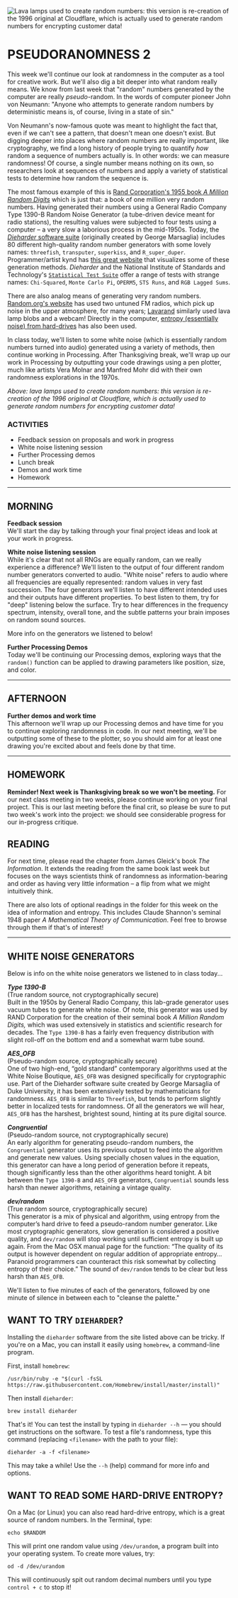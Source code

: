 ![Lava lamps used to create random numbers: this version is re-creation of the 1996 original at Cloudflare, which is actually used to generate random numbers for encrypting customer data!](https://raw.githubusercontent.com/jeffThompson/ChanceAndRandomness/master/ImagesAndMedia/Week05-Pseudorandomness2/Lavarand.jpg)

# PSEUDORANOMNESS 2

This week we'll continue our look at randomness in the computer as a tool for creative work. But we'll also dig a bit deeper into what random really means. We know from last week that "random" numbers generated by the computer are really *pseudo*-random. In the words of computer pioneer John von Neumann: "Anyone who attempts to generate random numbers by deterministic means is, of course, living in a state of sin."

Von Neumann's now-famous quote was meant to highlight the fact that, even if we can't see a pattern, that doesn't mean one doesn't exist. But digging deeper into places where random numbers are really important, like cryptography, we find a long history of people trying to quantify *how* random a sequence of numbers actually is. In other words: we can measure randomness! Of course, a single number means nothing on its own, so researchers look at sequences of numbers and apply a variety of statistical tests to determine how random the sequence is. 

The most famous example of this is [Rand Corporation's 1955 book *A Million Random Digits*](https://www.rand.org/pubs/monograph_reports/MR1418.html) which is just that: a book of one million very random numbers. Having generated their numbers using a General Radio Company Type 1390-B Random Noise Generator (a tube-driven device meant for radio stations), the resulting values were subjected to four tests using a computer – a very slow a laborious process in the mid-1950s. Today, the [*Dieharder* software suite](https://webhome.phy.duke.edu/~rgb/General/dieharder.php) (originally created by George Marsaglia) includes 80 different high-quality random number generators with some lovely names: `threefish`, `transputer`, `superkiss`, and `R_super_duper`. Programmer/artist kynd has [this great website](https://kynd.github.io/p5sketches/random.html) that visualizes some of these generation methods. *Dieharder* and the National Institute of Standards and Technology's [`Statistical Test Suite`](https://csrc.nist.gov/projects/random-bit-generation/documentation-and-software) offer a range of tests with strange names: `Chi-Squared`, `Monte Carlo Pi`, `OPERM5`, `STS Runs`, and `RGB Lagged Sums`.

There are also analog means of generating very random numbers. [Random.org's website](https://www.random.org/history) has used two untuned FM radios, which pick up noise in the upper atmosphere, for many years; [Lavarand](https://en.wikipedia.org/wiki/Lavarand) similarly used lava lamp blobs and a webcam! Directly in the computer, [entropy (essentially noise) from hard-drives](https://en.wikipedia.org/wiki/Entropy_(computing)) has also been used.

In class today, we'll listen to some white noise (which is essentially random numbers turned into audio) generated using a variety of methods, then continue working in Processing. After Thanksgiving break, we'll wrap up our work in Processing by outputting your code drawings using a pen plotter, much like artists Vera Molnar and Manfred Mohr did with their own randomness explorations in the 1970s.

*Above: lava lamps used to create random numbers: this version is re-creation of the 1996 original at Cloudflare, which is actually used to generate random numbers for encrypting customer data!*  


### ACTIVITIES  
- Feedback session on proposals and work in progress  
- White noise listening session  
- Further Processing demos  
- Lunch break  
- Demos and work time  
- Homework  


<hr>


## MORNING  
**Feedback session**  
We'll start the day by talking through your final project ideas and look at your work in progress.  

**White noise listening session**  
While it's clear that not all RNGs are equally random, can we really experience a difference? We'll listen to the output of four different random number generators converted to audio. "White noise" refers to audio where all frequencies are equally represented: random values in very fast succession. The four generators we'll listen to have different intended uses and their outputs have different properties. To best listen to them, try for "deep" listening below the surface. Try to hear differences in the frequency spectrum, intensity, overall tone, and the subtle patterns your brain imposes on random sound sources.

More info on the generators we listened to below!

**Further Processing Demos**  
Today we'll be continuing our Processing demos, exploring ways that the `random()` function can be applied to drawing parameters like position, size, and color.


<hr>


## AFTERNOON  
**Further demos and work time**  
This afternoon we'll wrap up our Processing demos and have time for you to continue exploring randomness in code. In our next meeting, we'll be outputting some of these to the plotter, so you should aim for at least one drawing you're excited about and feels done by that time.


<hr>


## HOMEWORK  
**Reminder! Next week is Thanksgiving break so we won't be meeting.** For our next class meeting in two weeks, please continue working on your final project. This is our last meeting before the final crit, so please be sure to put two week's work into the project: we should see considerable progress for our in-progress critique.


## READING  
For next time, please read the chapter from James Gleick's book *The Information*. It extends the reading from the same book last week but focuses on the ways scientists think of randomness as information-bearing and order as having very little information – a flip from what we might intuitively think.

There are also lots of optional readings in the folder for this week on the idea of information and entropy. This includes Claude Shannon's seminal 1948 paper *A Mathematical Theory of Communication*. Feel free to browse through them if that's of interest!


<hr>


## WHITE NOISE GENERATORS  
Below is info on the white noise generators we listened to in class today...

***Type 1390-B***  
(True random source, not cryptographically secure)  
Built in the 1950s by General Radio Company, this lab-grade generator uses vacuum tubes to generate white noise. Of note, this generator was used by RAND Corporation for the creation of their seminal book *A Million Random Digits,* which was used extensively in statistics and scientific research for decades. The `Type 1390-B` has a fairly even frequency distribution with slight roll-off on the bottom end and a somewhat warm tube sound.

***AES_OFB***  
(Pseudo-random source, cryptographically secure)  
One of two high-end, “gold standard” contemporary algorithms used at the White Noise Boutique, `AES_OFB` was designed specifically for cryptographic use. Part of the Dieharder software suite created by George Marsaglia of Duke University, it has been extensively tested by mathematicians for randomness. `AES_OFB` is similar to `Threefish`, but tends to perform slightly better in localized tests for randomness. Of all the generators we will hear, `AES_OFB` has the harshest, brightest sound, hinting at its pure digital source.

***Congruential***  
(Pseudo-random source, not cryptographically secure)  
An early algorithm for generating pseudo-random numbers, the `Congruential` generator uses its previous output to feed into the algorithm and generate new values. Using specially chosen values in the equation, this generator can have a long period of generation before it repeats, though significantly less than the other algorithms heard tonight. A bit between the `Type 1390-B` and `AES_OFB` generators, `Congruential` sounds less harsh than newer algorithms, retaining a vintage quality.

***dev/random***  
(True random source, cryptographically secure)  
This generator is a mix of physical and algorithm, using entropy from the computer’s hard drive to feed a pseudo-random number generator. Like most cryptographic generators, slow generation is considered a positive quality, and `dev/random` will stop working until sufficient entropy is built up again. From the Mac OSX manual page for the function: “The quality of its output is however dependent on regular addition of appropriate entropy… Paranoid programmers can counteract this risk somewhat by collecting entropy of their choice.” The sound of `dev/random` tends to be clear but less harsh than `AES_OFB`.

We'll listen to five minutes of each of the generators, followed by one minute of silence in between each to "cleanse the palette."


## WANT TO TRY `DIEHARDER`?  
Installing the `dieharder` software from the site listed above can be tricky. If you're on a Mac, you can install it easily using `homebrew`, a command-line program.

First, install `homebrew`:  

    /usr/bin/ruby -e "$(curl -fsSL https://raw.githubusercontent.com/Homebrew/install/master/install)"

Then install `dieharder`:  

    brew install dieharder  

That's it! You can test the install by typing in `dieharder --h` — you should get instructions on the software. To test a file's randomness, type this command (replacing `<filename>` with the path to your file):  

    dieharder -a -f <filename>

This may take a while! Use the `--h` (help) command for more info and options.


## WANT TO READ SOME HARD-DRIVE ENTROPY?  
On a Mac (or Linux) you can also read hard-drive entropy, which is a great source of random numbers. In the Terminal, type:

    echo $RANDOM

This will print one random value using `/dev/urandom`, a program built into your operating system. To create more values, try:

    od -d /dev/urandom

This will continuously spit out random decimal numbers until you type `control + c` to stop it!

